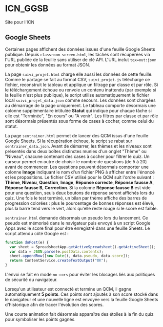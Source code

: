 # ICN_GGSB
Site pour l'ICN

## Google Sheets

Certaines pages affichent des données issues d'une feuille Google Sheets
publique. Depuis `classroom-screen.html`, les tâches sont récupérées via l'URL
publiée de la feuille sans utiliser de clé API. L'URL inclut `tqx=out:json` pour
obtenir les données au format JSON.

La page `suivi_projet.html` charge elle aussi les données de cette feuille.
Comme le partage se fait au format CSV, `suivi_projet.js` télécharge ce
fichier, reconstruit le tableau et applique un filtrage par classe et par rôle.
Si le téléchargement échoue ou renvoie un contenu inattendu (par exemple si la
feuille n'est plus publique), le script utilise automatiquement le fichier local
`suivi_projet_data.json` comme secours. Les données sont chargées au
démarrage de la page uniquement. Le tableau comporte désormais une colonne
supplémentaire intitulée **Statut** qui indique pour chaque tâche si elle est
"Terminée", "En cours" ou "A venir". Les filtres par classe et par rôle sont
désormais présentés sous forme de cases à cocher, comme celui du statut.

La page `sentrainer.html` permet de lancer des QCM issus d'une feuille Google Sheets. Si la récupération échoue, le script se rabat sur `sentrainer_data.json`. Avant de démarrer, les thèmes et les niveaux sont présentés dans deux boîtes distinctes munies d'un onglet "Thème" ou "Niveau", chacune contenant des cases à cocher pour filtrer le quiz. Un curseur permet en outre de choisir le nombre de questions (de 5 à 20) avant de commencer.
Les questions peuvent désormais comporter une colonne **Image** indiquant le nom d'un fichier PNG à afficher entre l'énoncé et les propositions.
Le fichier CSV utilisé pour le QCM suit l'ordre suivant : **Thème**, **Niveau**, **Question**, **Image**, **Réponse correcte**, **Réponse fausse A**, **Réponse fausse B**, **Correction**.
Si la colonne **Réponse fausse B** est vide pour une question, seuls deux boutons de réponse seront affichés lors du quiz.
Une fois le test terminé, un bilan par thème affiche des barres de progression colorées :
plus le pourcentage de bonnes réponses est élevé, plus la barre tend vers le vert, alors qu'elle reste rouge si le score est faible.

`sentrainer.html` demande désormais un pseudo lors du lancement. Ce pseudo est
mémorisé dans le navigateur puis envoyé à un script Google Apps avec le score
final pour être enregistré dans une feuille Sheets. Le script attendu côté
Google est :

```javascript
function doPost(e) {
  var sheet = SpreadsheetApp.getActiveSpreadsheet().getActiveSheet();
  var data = JSON.parse(e.postData.contents);
  sheet.appendRow([new Date(), data.pseudo, data.score]);
  return ContentService.createTextOutput("OK");
}
```

L'envoi se fait en mode `no-cors` pour éviter les blocages liés aux politiques
de sécurité du navigateur.

Lorsqu'un utilisateur est connecté et termine un QCM, il gagne
automatiquement **5 points**. Ces points sont ajoutés à son score stocké dans
le navigateur et une nouvelle ligne est envoyée vers la feuille Google Sheets
d'historique afin de tracer l'évolution des scores.

Une courte animation fait désormais apparaître des étoiles à la fin du quiz
pour symboliser les points gagnés.

